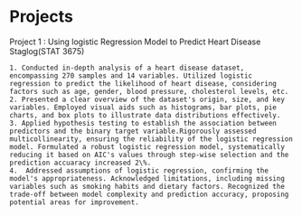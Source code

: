 # Projects

Project 1 : Using logistic Regression Model to Predict Heart Disease Staglog(STAT 3675)

    1. Conducted in-depth analysis of a heart disease dataset, encompassing 270 samples and 14 variables. Utilized logistic regression to predict the likelihood of heart disease, considering factors such as age, gender, blood pressure, cholesterol levels, etc.
    2. Presented a clear overview of the dataset's origin, size, and key variables. Employed visual aids such as histograms, bar plots, pie charts, and box plots to illustrate data distributions effectively.
    3. Applied hypothesis testing to establish the association between predictors and the binary target variable.Rigorously assessed multicollinearity, ensuring the reliability of the logistic regression model. Formulated a robust logistic regression model, systematically reducing it based on AIC's values through step-wise selection and the prediction accuaracy increased 2\%.
    4.  Addressed assumptions of logistic regression, confirming the model's appropriateness. Acknowledged limitations, including missing variables such as smoking habits and dietary factors. Recognized the trade-off between model complexity and prediction accuracy, proposing potential areas for improvement.
